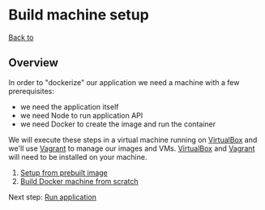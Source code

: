 # Build machine setup 
[Back to ](README.md)

Overview
--------
In order to "dockerize" our application we need a machine with a few  prerequisites:
- we need the application itself
- we need Node to run application API
- we need Docker to create the image and run the container

We will execute these steps in a virtual machine running on <a href="https://www.virtualbox.org/" target="_blank">VirtualBox</a> and we'll use <a href="https://www.vagrantup.com/" target="_blank">Vagrant</a> to manage our images and VMs.  <a href="https://www.virtualbox.org/" target="_blank">VirtualBox</a> and <a href="https://www.vagrantup.com/" target="_blank">Vagrant</a> will need to be installed on your machine.


1. [Setup from prebuilt image](01b-setup-prebuilt-image.md)
1. [Build Docker machine from scratch](01a-setup-build-from-scratch.md)



Next step: [Run application](02-run-app.md)
